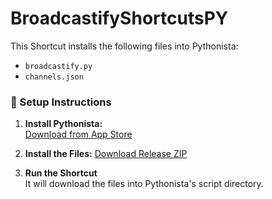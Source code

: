 # BroadcastifyShortcutsPY

This Shortcut installs the following files into Pythonista:

- `broadcastify.py`
- `channels.json`

### 🔧 Setup Instructions

1. **Install Pythonista:**  
   [Download from App Store](https://apps.apple.com/us/app/pythonista-3/id1085978097)

2. **Install the Files:**
   [Download Release ZIP]()

3. **Run the Shortcut**  
   It will download the files into Pythonista's script directory.
